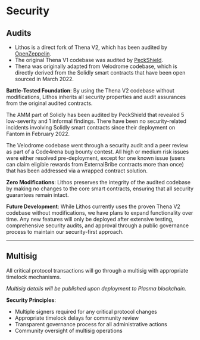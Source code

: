 # Security

## Audits

* Lithos is a direct fork of Thena V2, which has been audited by [OpenZeppelin](https://blog.openzeppelin.com/retro-thena-audit).
* The original Thena V1 codebase was audited by [PeckShield](https://github.com/peckshield/publications/tree/master/audit_reports/PeckShield-Audit-Report-Thena-v1.0.pdf).
* Thena was originally adapted from Velodrome codebase, which is directly derived from the Solidly smart contracts that have been open sourced in March 2022.

**Battle-Tested Foundation**: By using the Thena V2 codebase without modifications, Lithos inherits all security properties and audit assurances from the original audited contracts.

The AMM part of Solidly has been audited by PeckShield that revealed 5 low-severity and 1 informal findings. There have been no security-related incidents involving Solidly smart contracts since their deployment on Fantom in February 2022.

The Velodrome codebase went through a security audit and a peer review as part of a Code4rena bug bounty contest. All high or medium risk issues were either resolved pre-deployment, except for one known issue (users can claim eligible rewards from ExternalBribe contracts more than once) that has been addressed via a wrapped contract solution.

**Zero Modifications**: Lithos preserves the integrity of the audited codebase by making no changes to the core smart contracts, ensuring that all security guarantees remain intact.

**Future Development**: While Lithos currently uses the proven Thena V2 codebase without modifications, we have plans to expand functionality over time. Any new features will only be deployed after extensive testing, comprehensive security audits, and approval through a public governance process to maintain our security-first approach.

---

## Multisig

All critical protocol transactions will go through a multisig with appropriate timelock mechanisms.

*Multisig details will be published upon deployment to Plasma blockchain.*

**Security Principles**:
- Multiple signers required for any critical protocol changes
- Appropriate timelock delays for community review
- Transparent governance process for all administrative actions
- Community oversight of multisig operations